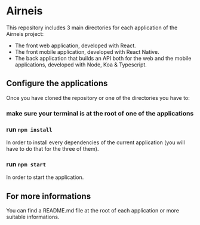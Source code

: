 # Airneis

This repository includes 3 main directories for each application of the Airneis project:
- The front web application, developed with React.
- The front mobile application, developed with React Native.
- The back application that builds an API both for the web and the mobile applications, developed with Node, Koa & Typescript.

## Configure the applications

Once you have cloned the repository or one of the directories you have to:

### make sure your terminal is at the root of one of the applications

### run `npm install`
In order to install every dependencies of the current application (you will have to do that for the three of them).

### run `npm start`
In order to start the application.

## For more informations
You can find a README.md file at the root of each application or more suitable informations.